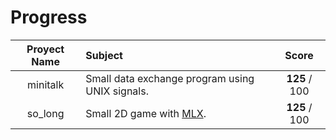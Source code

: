 # Progress

|  Proyect Name | Subject                                                                                                   |       Score      |
|:-------------:|:--------------------------------------------------------------------------------------------------------- |:----------------:|
|   minitalk    | Small data exchange program using UNIX signals.         												    |   **125** / 100  |
|    so_long    | Small 2D game with [MLX](https://github.com/codam-coding-college/MLX42).  		     				    |   **125** / 100  |